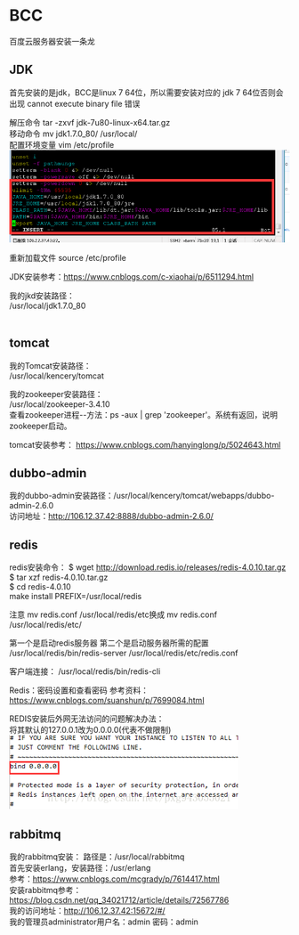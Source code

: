 # BCC
百度云服务器安装一条龙<br/>

JDK
-------
首先安装的是jdk，BCC是linux 7 64位，所以需要安装对应的 jdk 7 64位否则会出现 cannot execute binary file 错误<br/>

解压命令 tar -zxvf jdk-7u80-linux-x64.tar.gz<br>
移动命令 mv jdk1.7.0_80/ /usr/local/<br>
配置环境变量 vim /etc/profile<br>
![Image text](https://github.com/lixing20080830/BCC/raw/master/images-folder/environment.png)<br>

重新加载文件 source /etc/profile<br>
  
JDK安装参考：https://www.cnblogs.com/c-xiaohai/p/6511294.html<br>

我的jkd安装路径：<br>
/usr/local/jdk1.7.0_80<br/><br>

tomcat
-------
我的Tomcat安装路径：<br>
/usr/local/kencery/tomcat<br>

我的zookeeper安装路径：<br>
/usr/local/zookeeper-3.4.10<br>
查看zookeeper进程--方法：ps -aux | grep 'zookeeper'。系统有返回，说明zookeeper启动。<br>

tomcat安装参考：
https://www.cnblogs.com/hanyinglong/p/5024643.html<br>

dubbo-admin
-------
我的dubbo-admin安装路径：/usr/local/kencery/tomcat/webapps/dubbo-admin-2.6.0<br/>
访问地址：http://106.12.37.42:8888/dubbo-admin-2.6.0/<br/>

redis
-------
redis安装命令：
$ wget http://download.redis.io/releases/redis-4.0.10.tar.gz<br>
$ tar xzf redis-4.0.10.tar.gz<br>
$ cd redis-4.0.10<br>
make install PREFIX=/usr/local/redis<br>

注意 mv redis.conf /usr/local/redis/etc换成 mv redis.conf /usr/local/redis/etc/<br>

第一个是启动redis服务器
第二个是启动服务器所需的配置
/usr/local/redis/bin/redis-server /usr/local/redis/etc/redis.conf<br>

客户端连接：
/usr/local/redis/bin/redis-cli<br> 

Redis：密码设置和查看密码
参考资料：https://www.cnblogs.com/suanshun/p/7699084.html

REDIS安装后外网无法访问的问题解决办法：<br>
将其默认的127.0.0.1改为0.0.0.0(代表不做限制)<br>
![Image text](https://github.com/lixing20080830/BCC/raw/master/images-folder/redis.png)<br>

rabbitmq
-------
我的rabbitmq安装：
路径是：/usr/local/rabbitmq<br>
首先安装erlang，安装路径：/usr/erlang<br>
参考：https://www.cnblogs.com/mcgrady/p/7614417.html<br>
安装rabbitmq参考：https://blog.csdn.net/qq_34021712/article/details/72567786<br>
我的访问地址：http://106.12.37.42:15672/#/<br>
我的管理员administrator用户名：admin 密码：admin<br>



